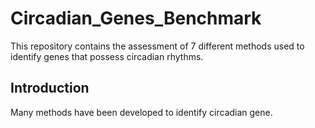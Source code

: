 # Circadian_Genes_Benchmark

This repository contains the assessment of 7 different methods used to identify genes that possess circadian rhythms. 

## Introduction 

Many methods have been developed to identify circadian gene. 
